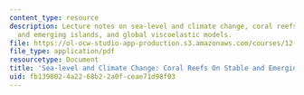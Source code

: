 ```yaml
---
content_type: resource
description: Lecture notes on sea-level and climate change, coral reefs on stable
  and emerging islands, and global viscoelastic models.
file: https://ol-ocw-studio-app-production.s3.amazonaws.com/courses/12-740-paleoceanography-spring-2008/fb1398024a2268b22a0fceae71d98f03_lec05.pdf
file_type: application/pdf
resourcetype: Document
title: 'Sea-level and Climate Change: Coral Reefs On Stable and Emerging Islands'
uid: fb139802-4a22-68b2-2a0f-ceae71d98f03
---
```


